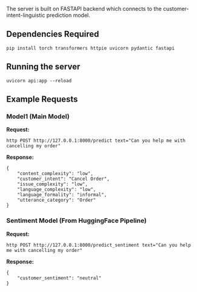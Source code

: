 The server is built on FASTAPI backend which connects to the customer-intent-linguistic prediction model.

## Dependencies Required
```
pip install torch transformers httpie uvicorn pydantic fastapi
```

## Running the server
```
uvicorn api:app --reload
```

## Example Requests

### Model1 (Main Model)
**Request:**
```
http POST http://127.0.0.1:8000/predict text="Can you help me with cancelling my order"
```

**Response:**
```
{
    "content_complexity": "low",
    "customer_intent": "Cancel Order",
    "issue_complexity": "low",
    "language_complexity": "low",
    "language_formality": "informal",
    "utterance_category": "Order"
}
```

### Sentiment Model (From HuggingFace Pipeline)
**Request:**
```
http POST http://127.0.0.1:8000/predict_sentiment text="Can you help me with cancelling my order"
```

**Response:**
```
{
    "customer_sentiment": "neutral"
}
```
